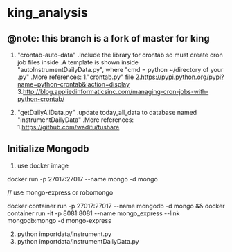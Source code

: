 # king_analysis

## @note: this branch is a fork of master for king

1) "crontab-auto-data"
 .Include the library for crontab so must create cron job files inside
 .A template is shown inside "autoInstrumentDailyData.py", where "cmd = python ~/directory of your .py"
 .More references:
 1."crontab.py" file
 2.https://pypi.python.org/pypi?name=python-crontab&:action=display 
 3.http://blog.appliedinformaticsinc.com/managing-cron-jobs-with-python-crontab/

2) "getDailyAllData.py"
 .update today_all_data to database named "instrumentDailyData"
 .More references:
 1.https://github.com/waditu/tushare

## Initialize Mongodb
1) use docker image 

docker run -p 27017:27017 --name mongo -d mongo

// use mongo-express or robomongo

docker container run -p 27017:27017 --name mongodb -d mongo && docker container run -it -p 8081:8081 --name mongo_express --link mongodb:mongo -d mongo-express

2) python importdata/instrument.py
3) python importdata/instrumentDailyData.py
